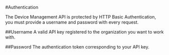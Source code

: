 #Authentication

The Device Management API is protected by HTTP Basic Authentication, you must provide a username
and password with every request.

##Username
A valid API key registered to the organization you want to work with.

##Password
The authentication token corresponding to your API key.